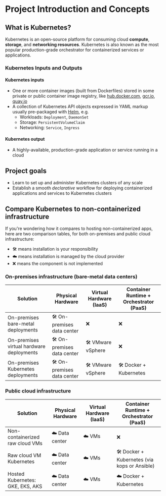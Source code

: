 # Project Introduction and Concepts

## What is Kubernetes?

Kubernetes is an open-source platform for consuming cloud **compute**, **storage**, and **networking resources**. Kubernetes is also known as the most popular production-grade orchestrator for containerized services or applications.

### Kubernetes Inputs and Outputs

#### Kubernetes inputs

- One or more container images (built from Dockerfiles) stored in some private or public container image registry, like [hub.docker.com](https://hub.docker.com/), [gcr.io](https://cloud.google.com/container-registry/), [quay.io](https://quay.io/)
- A collection of Kubernetes API objects expressed in YAML markup usually pre-packaged with [Helm](https://helm.sh/), e.g.
  - Workloads: `Deployment`, `DaemonSet`
  - Storage: `PersistentVolumeClaim`
  - Networking: `Service`, `Ingress`

#### Kubernetes output

- A highly-available, production-grade application or service running in a cloud

## Project goals

- Learn to set up and administer Kubernetes clusters of any scale
- Establish a smooth *declarative* workflow for deploying containerized applications and services to Kubernetes clusters

## Compare Kubernetes to non-containerized infrastructure

If you're wondering how it compares to hosting non-containerized apps, here are two comparison tables, for both on-premises and public cloud infrastructure:

- 🛠 means installation is your responsibility
- ☁️ means installation is managed by the cloud provider
- ❌ means the component is not implemented

### On-premises infrastructure (bare-metal data centers)

| Solution | Physical Hardware | Virtual Hardware (IaaS) | Container Runtime + Orchestrator (PaaS) |
| --- | --- | --- | --- |
| On-premises bare-metal deployments | 🛠 On-premises data center | ❌ | ❌ |
| On-premises virtual hardware deployments | 🛠 On-premises data center | 🛠 VMware vSphere | ❌ |
| On-premises Kubernetes deployments | 🛠 On-premises data center | 🛠 VMware vSphere | 🛠 Docker + Kubernetes |

### Public cloud infrastructure

| Solution | Physical Hardware | Virtual Hardware (IaaS) | Container Runtime + Orchestrator (PaaS) |
| --- | --- | --- | --- |
| Non-containerized raw cloud VMs | ☁️ Data center | ☁️ VMs | ❌ |
| Raw cloud VM Kubernetes | ☁️ Data center | ☁️ VMs | 🛠 Docker + Kubernetes (via kops or Ansible) |
| Hosted Kubernetes: GKE, EKS, AKS | ☁️ Data center | ☁️ VMs | ☁️ Docker + Kubernetes |
